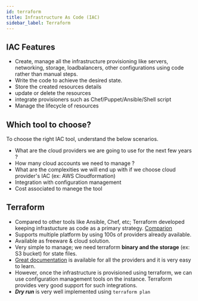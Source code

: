 ```yaml
---
id: terraform
title: Infrastructure As Code (IAC)
sidebar_label: Terraform
---
```

## IAC Features
- Create, manage all the infrastructure provisioning like servers, networking, storage, loadbalancers, other configurations using code rather than manual steps.
- Write the code to achieve the desired state.
- Store the created resources details
- update or delete the resources 
- integrate provisioners such as Chef/Puppet/Ansible/Shell script
- Manage the lifecycle of resources


## Which tool to choose?
To choose the right IAC tool, understand the below scenarios.
- What are the cloud providers we are going to use for the next few years ?
- How many cloud accounts we need to manage ?
- What are the complexities we will end up with if we choose cloud provider's IAC (ex: AWS Cloudformation)
- Integration with configuration management
- Cost associated to manege the tool

## Terraform
- Compared to other tools like Ansible, Chef, etc; Terraform developed keeping infrastucture as code as a primary strategy. [Comparion](https://www.terraform.io/intro/vs/index.html)
- Supports multiple platform by using 100s of providers already available.
- Available as freeware & cloud solution.
- Very simple to manage; we need terraform **binary and the storage** (ex: S3 bucket) for state files.
- [Great documentation](https://www.terraform.io/docs/index.html) is available for all the providers and it is very easy to learn.
- However, once the infrastructure is provisioned using terraform, we can use configuration management tools on the instance. Terraform provides very good support for such integrations. 
- ***Dry run*** is very well implemented using <code>terraform plan</code>